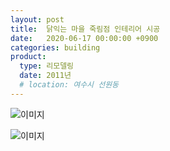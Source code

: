 ```yaml
---
layout: post
title:  닭익는 마을 죽림점 인테리어 시공
date:   2020-06-17 00:00:00 +0900
categories: building
product: 
  type: 리모델링
  date: 2011년
  # location: 여수시 선원동
---
```


![이미지](https://lh3.googleusercontent.com/pw/ACtC-3fCY0SWFscrDYOp3uj8XGGQ4WCSsx3YypIrVtj8Uw0uqTfxepKFDt7XUg5IMWCYhgVrHfvjnK-A_r5q9X_cS1Rgp6MMkQL98bzcKfQpOuc7J2HsOZ78rEqtHeTn5K_DdfZj6aVv2_rqr908KWKGOKsW=w600-h450-no?authuser=0)

![이미지](https://lh3.googleusercontent.com/pw/ACtC-3cjplZuzTsWXVzQFZF7mO3wZobhDfMT7gZ1vpt9ebsIkQw7ROjb3L_SfHyyvBxMDDINJsgBM2i740yxvgwwb3UAAzVA-KNqKjYAkYWHeVYB4V_M_bJyflehRMaNHELiWiQjW9ezz0tPgj_fnIKoqdlw=w600-h450-no?authuser=0)
